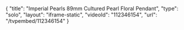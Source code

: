{
    "title": "Imperial Pearls 89mm Cultured Pearl Floral Pendant",
    "type": "solo",
    "layout": "iframe-static",
    "videoId": "112346154",
    "url": "\/tvpembed\/112346154"
}